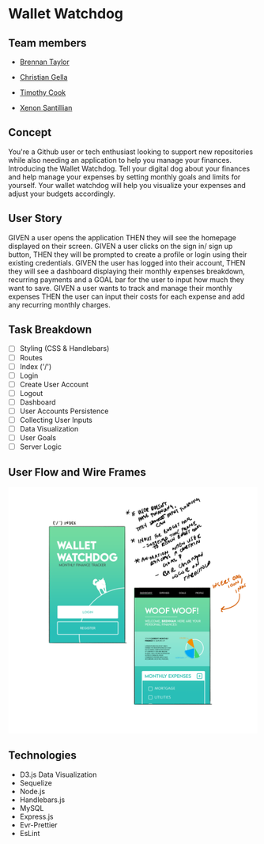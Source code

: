 # Wallet Watchdog

## Team members
- [Brennan Taylor](https://github.com/brennantaylor98)

- [Christian Gella](https://github.com/christiangella)

- [Timothy Cook](https://github.com/Tcook160)

- [Xenon Santillian](https://github.com/Xenon789)

## Concept 
You're a Github user or tech enthusiast looking to support new repositories while also needing an application to help you manage your finances. Introducing the Wallet Watchdog. Tell your digital dog about your finances and help manage your expenses by setting monthly goals and limits for yourself. Your wallet watchdog will help you visualize your expenses and adjust your budgets accordingly.

## User Story
GIVEN a user opens the application THEN they will see the homepage displayed on their screen.
GIVEN a user clicks on the sign in/ sign up button, THEN they will be prompted to create a profile or login using their existing credentials.
GIVEN the user has logged into their account, THEN they will see a dashboard displaying their monthly expenses breakdown, recurring payments and a GOAL bar for the user to input how much they want to save.
GIVEN a user wants to track and manage their monthly expenses THEN the user can input their costs for each expense and add any recurring monthly charges.

## Task Breakdown
- [ ] Styling (CSS & Handlebars)
- [ ] Routes
- [ ]  Index ('/')
- [ ]  Login
- [ ]  Create User Account
- [ ] Logout
- [ ] Dashboard
- [ ] User Accounts Persistence
- [ ] Collecting User Inputs
- [ ] Data Visualization
- [ ] User Goals
- [ ] Server Logic

## User Flow and Wire Frames
![Wireframe](./wireframe002.png)

## Technologies
- D3.js Data Visualization
- Sequelize
- Node.js
- Handlebars.js
- MySQL
- Express.js
- Evr-Prettier
- EsLint